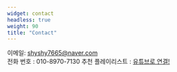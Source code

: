 ```yaml
---
widget: contact
headless: true
weight: 90
title: "Contact"
---
```

이메일: [shyshy7665@naver.com](https://mail.google.com/mail/?view=cm&fs=1&to=shyshy7665@naver.com)<br>
전화 번호 : 010-8970-7130
추천 플레이리스트 : [유튜브로 연결!](https://youtu.be/tlcEurH9Cpg?si=IEmFNHrJrDJChIH7)

